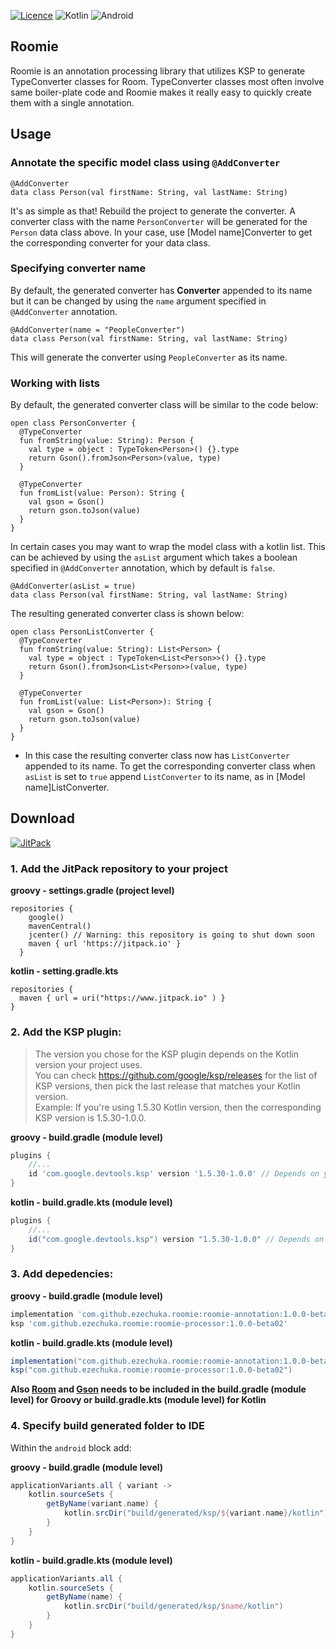 [![Licence](https://img.shields.io/github/license/Ileriayo/markdown-badges?style=for-the-badge)](./LICENSE)
![Kotlin](https://img.shields.io/badge/kotlin-%230095D5.svg?style=for-the-badge&logo=kotlin&logoColor=white)
![Android](https://img.shields.io/badge/Android-3DDC84?style=for-the-badge&logo=android&logoColor=white)

## Roomie
Roomie is an annotation processing library that utilizes KSP to generate TypeConverter classes for Room. TypeConverter classes most often involve same boiler-plate code and Roomie makes it really easy to quickly create them with a single annotation.

## Usage
### Annotate the specific model class using ```@AddConverter```
```
@AddConverter
data class Person(val firstName: String, val lastName: String)
```

It's as simple as that! 
Rebuild the project to generate the converter. A converter class with the name ```PersonConverter``` will be generated for the ```Person``` data class     above.
In your case, use [Model name]Converter to get the corresponding converter for your data class.

### Specifying converter name
By default, the generated converter has **Converter** appended to its name but it can be changed by using the ```name``` argument specified in             ```@AddConverter``` annotation.
```
@AddConverter(name = "PeopleConverter")
data class Person(val firstName: String, val lastName: String)
```
This will generate the converter using ```PeopleConverter``` as its name.

### Working with lists
By default, the generated converter class will be similar to the code below:
```
open class PersonConverter {
  @TypeConverter
  fun fromString(value: String): Person {
    val type = object : TypeToken<Person>() {}.type
    return Gson().fromJson<Person>(value, type)
  }

  @TypeConverter
  fun fromList(value: Person): String {
    val gson = Gson()
    return gson.toJson(value)
  }
}
```
In certain cases you may want to wrap the model class with a kotlin list. This can be achieved by using the ```asList``` argument which takes a boolean specified in ```@AddConverter``` annotation, which by default is ```false```.

```
@AddConverter(asList = true)
data class Person(val firstName: String, val lastName: String)
```
The resulting generated converter class is shown below:
```
open class PersonListConverter {
  @TypeConverter
  fun fromString(value: String): List<Person> {
    val type = object : TypeToken<List<Person>>() {}.type
    return Gson().fromJson<List<Person>>(value, type)
  }

  @TypeConverter
  fun fromList(value: List<Person>): String {
    val gson = Gson()
    return gson.toJson(value)
  }
}
```
* In this case the resulting converter class now has ```ListConverter``` appended to its name. To get the corresponding converter class when ```asList``` is set to ```true``` append ```ListConverter``` to its name, as in [Model name]ListConverter.

## Download
[![JitPack](https://img.shields.io/jitpack/v/github/ezechuka/roomie?color=%2346C018&style=for-the-badge)](https://jitpack.io/#ezechuka/roomie/)

### 1. Add the JitPack repository to your project
**groovy - settings.gradle (project level)**
```
repositories {
    google()
    mavenCentral()
    jcenter() // Warning: this repository is going to shut down soon
    maven { url 'https://jitpack.io' }
  }
```
**kotlin - setting.gradle.kts**
```
repositories {
  maven { url = uri("https://www.jitpack.io" ) }
}
```

### 2. Add the KSP plugin:
    
> The version you chose for the KSP plugin depends on the Kotlin version your project uses. <br>
You can check https://github.com/google/ksp/releases for the list of KSP versions, then pick the last release that matches your Kotlin version.  
Example: If you're using 1.5.30 Kotlin version, then the corresponding KSP version is 1.5.30-1.0.0.

**groovy - build.gradle (module level)**
```gradle
plugins {
    //...
    id 'com.google.devtools.ksp' version '1.5.30-1.0.0' // Depends on your kotlin version
}
```

**kotlin - build.gradle.kts (module level)**
```gradle
plugins {
    //...
    id("com.google.devtools.ksp") version "1.5.30-1.0.0" // Depends on your kotlin version
}
```
    
### 3. Add depedencies:

**groovy - build.gradle (module level)**
```gradle
implementation 'com.github.ezechuka.roomie:roomie-annotation:1.0.0-beta02'
ksp 'com.github.ezechuka.roomie:roomie-processor:1.0.0-beta02'
```

**kotlin - build.gradle.kts (module level)**
```gradle
implementation("com.github.ezechuka.roomie:roomie-annotation:1.0.0-beta02")
ksp("com.github.ezechuka.roomie:roomie-processor:1.0.0-beta02")
```

**Also [Room](https://developer.android.com/jetpack/androidx/releases/room#declaring_dependencies) and [Gson](https://github.com/google/gson) needs to be included in the build.gradle (module level) for Groovy or build.gradle.kts (module level) for Kotlin**

### 4. Specify build generated folder to IDE
Within the ```android``` block add:

**groovy - build.gradle (module level)**
```gradle
applicationVariants.all { variant ->
    kotlin.sourceSets {
        getByName(variant.name) {
            kotlin.srcDir("build/generated/ksp/${variant.name}/kotlin")
        }
    }
}
```

**kotlin - build.gradle.kts (module level)**
```gradle
applicationVariants.all {
    kotlin.sourceSets {
        getByName(name) {
            kotlin.srcDir("build/generated/ksp/$name/kotlin")
        }
    }
}
```


